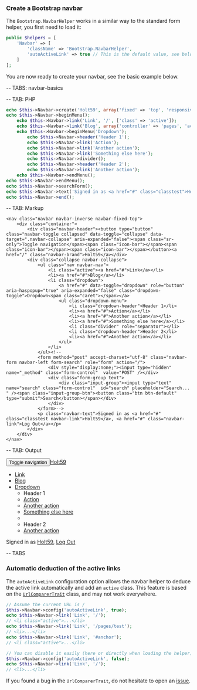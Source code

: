 ### Create a Bootstrap navbar

The `Bootstrap.NavbarHelper` works in a similar way to the standard form helper, you first need to load it:

```php
public $helpers = [
    'Navbar' => [
        'className' => 'Bootstrap.NavbarHelper',
        'autoActiveLink' => true // This is the default value, see below for more information.
    ]
];
```

You are now ready to create your navbar, see the basic example below.

-- TABS: navbar-basics

-- TAB: PHP

```php
echo $this->Navbar->create('Holt59', array('fixed' => 'top', 'responsive' => 'false', 'inverse' => true));
echo $this->Navbar->beginMenu();
    echo $this->Navbar->link('Link', '/', ['class' => 'active']);
    echo $this->Navbar->link('Blog', array('controller' => 'pages', 'action' => 'test'));
    echo $this->Navbar->beginMenu('Dropdown');
        echo $this->Navbar->header('Header 1');
        echo $this->Navbar->link('Action');
        echo $this->Navbar->link('Another action');
        echo $this->Navbar->link('Something else here');
        echo $this->Navbar->divider();
        echo $this->Navbar->header('Header 2');
        echo $this->Navbar->link('Another action');
    echo $this->Navbar->endMenu();
echo $this->Navbar->endMenu();
echo $this->Navbar->searchForm();
echo $this->Navbar->text('Signed in as <a href="#" class="classtest">Holt59</a>, <a href="#">Log Out</a>');
echo $this->Navbar->end();
```

-- TAB: Markup

```markup
<nav class="navbar navbar-inverse navbar-fixed-top">
    <div class="container">
        <div class="navbar-header"><button type="button" class="navbar-toggle collapsed" data-toggle="collapse" data-target=".navbar-collapse" aria-expanded="false"><span class="sr-only">Toggle navigation</span><span class="icon-bar"></span><span class="icon-bar"></span><span class="icon-bar"></span></button><a href="/" class="navbar-brand">Holt59</a></div>
        <div class="collapse navbar-collapse">
            <ul class="nav navbar-nav">
                <li class="active"><a href="#">Link</a></li>
                <li><a href="#">Blog</a></li>
                <li class="dropdown">
                    <a href="#" data-toggle="dropdown" role="button" aria-haspopup="true" aria-expanded="false" class="dropdown-toggle">Dropdown<span class="caret"></span></a>
                    <ul class="dropdown-menu">
                        <li class="dropdown-header">Header 1</li>
                        <li><a href="#">Action</a></li>
                        <li><a href="#">Another action</a></li>
                        <li><a href="#">Something else here</a></li>
                        <li class="divider" role="separator"></li>
                        <li class="dropdown-header">Header 2</li>
                        <li><a href="#">Another action</a></li>
                    </ul>
                </li>
            </ul><!--
            <form method="post" accept-charset="utf-8" class="navbar-form navbar-left form-search" role="form" action="/">
                <div style="display:none;"><input type="hidden" name="_method" class="form-control"  value="POST" /></div>
                <div class="form-group text">
                    <div class="input-group"><input type="text" name="search" class="form-control"  id="search" placeholder="Search... " /><span class="input-group-btn"><button class="btn btn-default" type="submit">Search</button></span></div>
                </div>
            </form>-->
            <p class="navbar-text">Signed in as <a href="#" class="classtest navbar-link">Holt59</a>, <a href="#" class="navbar-link">Log Out</a></p>
        </div>
    </div>
</nav>
```

-- TAB: Output

<nav class="navbar navbar-inverse">
    <div>
        <div class="navbar-header"><button type="button" class="navbar-toggle collapsed" data-toggle="collapse" data-target=".navbar-collapse" aria-expanded="false"><span class="sr-only">Toggle navigation</span><span class="icon-bar"></span><span class="icon-bar"></span><span class="icon-bar"></span></button><a href="/" class="navbar-brand">Holt59</a></div>
        <div class="collapse navbar-collapse">
            <ul class="nav navbar-nav">
                <li class="active"><a href="#">Link</a></li>
                <li><a href="#">Blog</a></li>
                <li class="dropdown">
                    <a href="#" data-toggle="dropdown" role="button" aria-haspopup="true" aria-expanded="false" class="dropdown-toggle">Dropdown<span class="caret"></span></a>
                    <ul class="dropdown-menu">
                        <li class="dropdown-header">Header 1</li>
                        <li><a href="#">Action</a></li>
                        <li><a href="#">Another action</a></li>
                        <li><a href="#">Something else here</a></li>
                        <li class="divider" role="separator"></li>
                        <li class="dropdown-header">Header 2</li>
                        <li><a href="#">Another action</a></li>
                    </ul>
                </li>
            </ul>
            <p class="navbar-text pull-right">Signed in as <a href="#" class="classtest navbar-link">Holt59</a>, <a href="#" class="navbar-link">Log Out</a></p>
        </div>
    </div>
</nav>

-- TABS

### Automatic deduction of the active links

The `autoActiveLink` configuration option allows the navbar helper to deduce the active link automatically and add an `active` class. This feature
is based on the [`UrlComparerTrait`]() class, and may not work everywhere.

```php
// Assume the current URL is /
$this->Navbar->config('autoActiveLink', true);
echo $this->Navbar->link('Link', '/');
// <li class="active">...</li>
echo $this->Navbar->link('Link', '/pages/test');
// <li>...</li>
echo $this->Navbar->link('Link', '#anchor');
// <li class="active">...</li>

// You can disable it easily (here or directly when loading the helper):
$this->Navbar->config('autoActiveLink', false);
echo $this->Navbar->link('Link', '/');
// <li>...</li>
```

If you found a bug in the `UrlComparerTrait`, do not hesitate to open an [issue](https://github.com/Holt59/cakephp3-bootstrap-helpers/issues/new).
